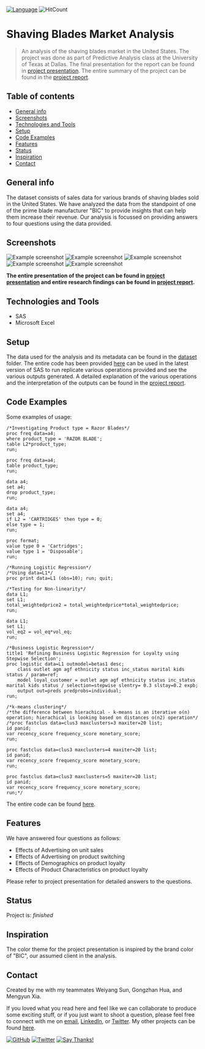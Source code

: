 [![Language](https://img.shields.io/badge/Made%20with-SAS-blue.svg)](#technologies-and-tools)
![HitCount](http://hits.dwyl.io/harshbg/Shaving-Blades-Analysis.svg)


# Shaving Blades Market Analysis
> An analysis of the shaving blades market in the United States. 
The project was done as part of Predictive Analysis class at the University of Texas at Dallas.
The final presentation for the report can be found in [project presentation](https://github.com/harshbg/Shaving-Blades-Analysis/blob/master/Group03_Presentation(Print).pdf).
The entire summary of the project can be found in the [project report](https://github.com/harshbg/Shaving-Blades-Analysis/blob/master/Group03_FinalReport.pdf).

## Table of contents
* [General info](#general-info)
* [Screenshots](#screenshots)
* [Technologies and Tools](#technologies-and-tools)
* [Setup](#setup)
* [Code Examples](#code-examples)
* [Features](#features)
* [Status](#status)
* [Inspiration](#inspiration)
* [Contact](#contact)

## General info
The dataset consists of sales data for various brands of shaving blades sold in the United States. 
We have analyzed the data from the standpoint of one of the prime blade manufacturer "BIC" to provide insights that can help them increase their revenue. 
Our analysis is focussed on providing answers to four questions using the data provided. 


## Screenshots
![Example screenshot](./img/Capture.PNG)
![Example screenshot](./img/Capture1.PNG)
![Example screenshot](./img/Capture2.PNG)
![Example screenshot](./img/Capture3.PNG)
![Example screenshot](./img/Capture4.PNG)

**The entire presentation of the project can be found in [project presentation](https://github.com/harshbg/Shaving-Blades-Analysis/blob/master/Group03_Presentation(Print).pdf) and entire research findings can be found in [project report](https://github.com/harshbg/Shaving-Blades-Analysis/blob/master/Group03_FinalReport.pdf).**

## Technologies and Tools
* SAS
* Microsoft Excel

## Setup

The data used for the analysis and its metadata can be found in the [dataset](https://github.com/harshbg/Shaving-Blades-Analysis/tree/master/Data) folder. 
The entire code has been provided [here](https://github.com/harshbg/Shaving-Blades-Analysis/blob/master/Project_New.sas) can be used in the latest version of SAS to run replicate various operations provided and see the various outputs generated. 
A detailed explanation of the various operations and the interpretation of the outputs can be found in the [project report](https://github.com/harshbg/Shaving-Blades-Analysis/blob/master/Group03_FinalReport.pdf). 


## Code Examples
Some examples of usage:

````
/*Investigating Product type = Razor Blades*/
proc freq data=a4;
where product_type = 'RAZOR BLADE';
table L2*product_type;
run;

proc freq data=a4;
table product_type;
run;

data a4;
set a4;
drop product_type;
run;

data a4;
set a4;
if L2 = 'CARTRIDGES' then type = 0;
else type = 1;
run;

proc format;
value type 0 = 'Cartridges';
value type 1 = 'Disposable';
run;
````

````
/*Running Logistic Regression*/
/*Using data=L1*/
proc print data=L1 (obs=10); run; quit;

/*Testing for Non-linearity*/
data L1;
set L1;
total_weightedprice2 = total_weightedprice*total_weightedprice;
run;

data L1;
set L1;
vol_eq2 = vol_eq*vol_eq;
run;

/*Business Logistic Regression*/
title1 'Refining Business Logistic Regression for Loyalty using Stepwise Selection';
proc logistic data=L1 outmodel=betas1 desc;
	class outlet agm agf ethnicity status inc_status marital kids status / param=ref;
	model loyal_customer = outlet agm agf ethnicity status inc_status marital kids status / selection=stepwise slentry= 0.3 slstay=0.2 expb;
    output out=preds predprobs=individual;
run;

````

````
/*k-means clustering*/
/*the difference between hierachical - k-means is an iterative o(n) operation; hierachical is looking based on distances o(n2) operation*/
/*proc fastclus data=clus3 maxclusters=3 maxiter=20 list;
id panid;
var recency_score frequency_score monetary_score;
run;

proc fastclus data=clus3 maxclusters=4 maxiter=20 list;
id panid;
var recency_score frequency_score monetary_score;
run;

proc fastclus data=clus3 maxclusters=5 maxiter=20 list;
id panid;
var recency_score frequency_score monetary_score;
run;*/
````

The entire code can be found [here](https://github.com/harshbg/Shaving-Blades-Analysis/blob/master/Project_New.sas).

## Features
We have answered four questions as follows: 
* Effects of Advertising on unit sales
* Effects of Advertising on product switching
* Effects of Demographics on product loyalty 
* Effects of Product Characteristics on product loyalty

Please refer to project presentation for detailed answers to the questions. 

## Status
Project is: _finished_

## Inspiration
The color theme for the project presentation is inspired by the brand color of "BIC", our assumed client in the analysis. 

## Contact
Created by me with my teammates Weiyang Sun, Gongzhan Hua, and Mengyun Xia.

If you loved what you read here and feel like we can collaborate to produce some exciting stuff, or if you
just want to shoot a question, please feel free to connect with me on <a href="hello@gupta-harsh.com" target="_blank">email</a>, 
<a href="http://bit.ly/2uOIUeo" target="_blank">LinkedIn</a>, or 
<a href="http://bit.ly/2CZv1i5" target="_blank">Twitter</a>. 
My other projects can be found [here](http://bit.ly/2UlyFgC).

[![GitHub](https://img.shields.io/github/followers/harshbg.svg?style=social)](http://bit.ly/2HYQaL1)
[![Twitter](https://img.shields.io/twitter/follow/harshbg.svg?style=social)](http://bit.ly/2VHxROX)
[![Say Thanks!](https://img.shields.io/badge/Say-Thanks!-yellow.svg)](http://bit.ly/2M0s0Vu)